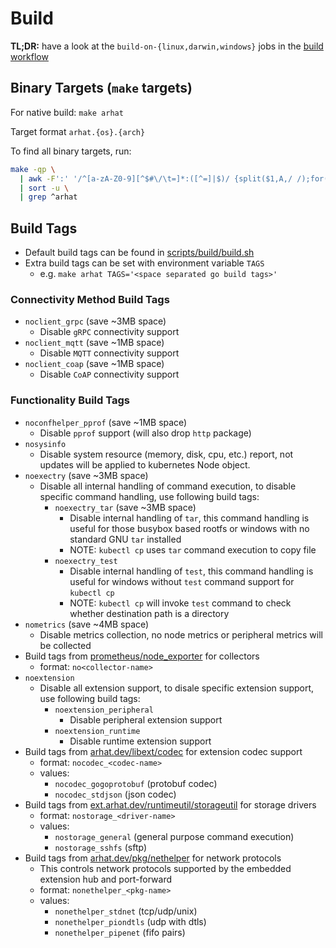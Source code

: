 # Build

__TL;DR:__ have a look at the `build-on-{linux,darwin,windows}` jobs in the [build workflow](./.github/workflows/build.yaml)

## Binary Targets (`make` targets)

For native build: `make arhat`

Target format `arhat.{os}.{arch}`

To find all binary targets, run:

```bash
make -qp \
  | awk -F':' '/^[a-zA-Z0-9][^$#\/\t=]*:([^=]|$)/ {split($1,A,/ /);for(i in A)print A[i]}' \
  | sort -u \
  | grep ^arhat
```

## Build Tags

- Default build tags can be found in [scripts/build/build.sh](../scripts/build/build.sh)
- Extra build tags can be set with environment variable `TAGS`
  - e.g. `make arhat TAGS='<space separated go build tags>'`

### Connectivity Method Build Tags

- `noclient_grpc` (save ~3MB space)
  - Disable `gRPC` connectivity support
- `noclient_mqtt` (save ~1MB space)
  - Disable `MQTT` connectivity support
- `noclient_coap` (save ~1MB space)
  - Disable `CoAP` connectivity support

### Functionality Build Tags

- `noconfhelper_pprof` (save ~1MB space)
  - Disable `pprof` support (will also drop `http` package)
- `nosysinfo`
  - Disable system resource (memory, disk, cpu, etc.) report, not updates will be applied to kubernetes Node object.
- `noexectry` (save ~3MB space)
  - Disable all internal handling of command execution, to disable specific command handling, use following build tags:
    - `noexectry_tar` (save ~3MB space)
      - Disable internal handling of `tar`, this command handling is useful for those busybox based rootfs or windows with no standard GNU `tar` installed
      - NOTE: `kubectl cp` uses `tar` command execution to copy file
    - `noexectry_test`
      - Disable internal handling of `test`, this command handling is useful for windows without `test` command support for `kubectl cp`
      - NOTE: `kubectl cp` will invoke `test` command to check whether destination path is a directory
- `nometrics` (save ~4MB space)
  - Disable metrics collection, no node metrics or peripheral metrics will be collected
- Build tags from [prometheus/node_exporter](https://github.com/prometheus/node_exporter) for collectors
  - format: `no<collector-name>`
- `noextension`
  - Disable all extension support, to disale specific extension support, use following build tags:
    - `noextension_peripheral`
      - Disable peripheral extension support
    - `noextension_runtime`
      - Disable runtime extension support
- Build tags from [arhat.dev/libext/codec](https://github.com/arhat-dev/libext/codec) for extension codec support
  - format: `nocodec_<codec-name>`
  - values:
    - `nocodec_gogoprotobuf` (protobuf codec)
    - `nocodec_stdjson` (json codec)
- Build tags from [ext.arhat.dev/runtimeutil/storageutil](https://github.com/arhat-ext/runtimeutil-go/blob/master/storageutil) for storage drivers
  - format: `nostorage_<driver-name>`
  - values:
    - `nostorage_general` (general purpose command execution)
    - `nostorage_sshfs` (sftp)
- Build tags from [arhat.dev/pkg/nethelper](https://github.com/arhat-dev/go-pkg/blob/master/nethelper) for network protocols
  - This controls network protocols supported by the embedded extension hub and port-forward
  - format: `nonethelper_<pkg-name>`
  - values:
    - `nonethelper_stdnet` (tcp/udp/unix)
    - `nonethelper_piondtls` (udp with dtls)
    - `nonethelper_pipenet` (fifo pairs)
